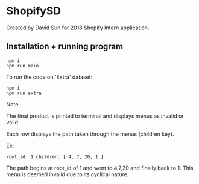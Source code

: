 # ShopifySD

Created by David Sun for 2018 Shopify Intern application.

## Installation + running program

```
npm i
npm run main

```

To run the code on 'Extra' dataset:

```
npm i
npm run extra

```

Note:

The final product is printed to terminal and displays menus as invalid or valid.

Each row displays the path taken through the menus (children key).

Ex:

```
root_id: 1 children: [ 4, 7, 20, 1 ]
```

The path begins at root_id of 1 and went to 4,7,20 and finally back to 1. This menu is deemed invalid due to its cyclical nature.
